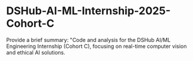 # DSHub-AI-ML-Internship-2025-Cohort-C
Provide a brief summary: "Code and analysis for the DSHub AI/ML Engineering Internship (Cohort C), focusing on real-time computer vision and ethical AI solutions.
